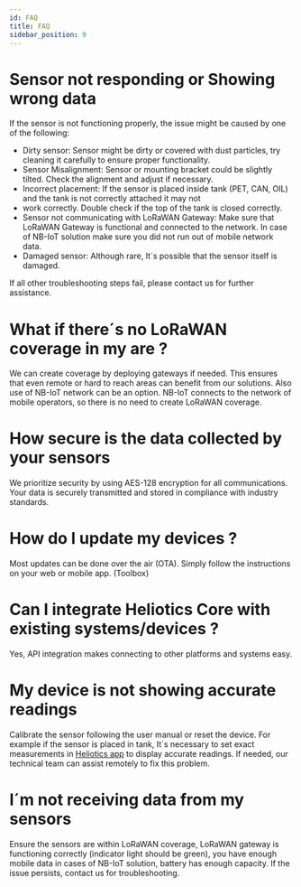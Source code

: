 ```yaml
---
id: FAQ
title: FAQ
sidebar_position: 9
---
```

# Sensor not responding or Showing wrong data
If the sensor is not functioning properly, the issue might be caused by one of the following:

* Dirty sensor: Sensor might be dirty or covered with dust particles, try cleaning it carefully to ensure proper functionality.
* Sensor Misalignment: Sensor or mounting bracket could be slightly tilted. Check the alignment and adjust if necessary.
* Incorrect placement: If the sensor is placed inside tank (PET, CAN, OIL) and the tank is not correctly attached it may not
* work correctly. Double check if the top of the tank is closed correctly.
* Sensor not communicating with LoRaWAN Gateway: Make sure that LoRaWAN Gateway is functional and connected to the network. In case of NB-IoT solution make sure you did not run out of mobile network data.
* Damaged sensor: Although rare, It´s possible that the sensor itself is damaged. 

If all other troubleshooting steps fail, please contact us for further assistance.

# What if there´s no LoRaWAN coverage in my are ?

We can create coverage by deploying gateways if needed. This ensures that even remote or hard to reach areas can benefit 
from our solutions. Also use of NB-IoT network can be an option. NB-IoT connects to the network of mobile operators, so 
there is no need to create LoRaWAN coverage.

# How secure is the data collected by your sensors

We prioritize security by using AES-128 encryption for all communications. Your data is securely transmitted and stored 
in compliance with industry standards.

# How do I update my devices ?

Most updates can be done over the air (OTA). Simply follow the instructions on your web or mobile app. (Toolbox)

# Can I integrate Heliotics Core with existing systems/devices ?

Yes, API integration makes connecting to other platforms and systems easy.

# My device is not showing accurate readings

Calibrate the sensor following the user manual or reset the device. For example if the sensor is placed in tank, It´s 
necessary to set exact measurements in [Heliotics app](https://core2.heliotics.com/) to display accurate readings. If needed, our technical team can assist 
remotely to fix this problem. 

# I´m not receiving data from my sensors

Ensure the sensors are within LoRaWAN coverage, LoRaWAN gateway is functioning correctly (indicator light should be green),
you have enough mobile data in cases of NB-IoT solution, battery has enough capacity. If the issue persists, contact us for 
troubleshooting.  


